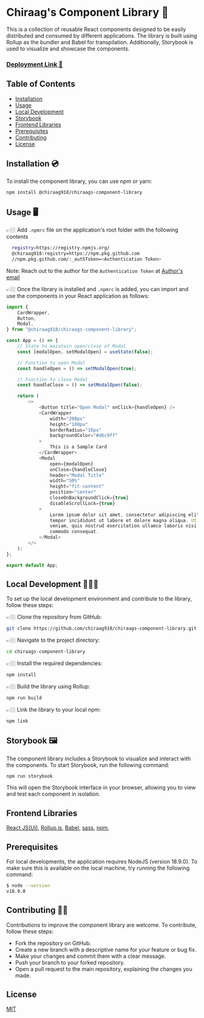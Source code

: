 # Chiraag's Component Library 🎁

This is a collection of reusable React components designed to be easily distributed and consumed by different applications. The library is built using Rollup as the bundler and Babel for transpilation. Additionally, Storybook is used to visualize and showcase the components.

### [Deployment Link 🔗](https://ui-library.chiraag.dev)

## Table of Contents

- [Installation](#installation)
- [Usage](#usage)
- [Local Development](#local-development)
- [Storybook](#storybook)
- [Frontend Libraries](#frontend-libraries)
- [Prerequisites](#prerequesites)
- [Contributing](#contributing)
- [License](#license)

<a name="installation"></a>

## Installation 💿

To install the component library, you can use npm or yarn:

```bash
npm install @chiraag918/chiraags-component-library
```

<a name="usage"></a>

## Usage 🖥️

👉🏼 Add `.npmrc` file on the application's root folder with the following contents

```bash
  registry=https://registry.npmjs.org/
  @chiraag918:registry=https://npm.pkg.github.com
  //npm.pkg.github.com/:_authToken=<Authentication Token>
```

Note: Reach out to the author for the `Authentication Token` at [Author's email](chiraag@chiraag.dev)

👉🏼 Once the library is installed and `.npmrc` is added, you can import and use the components in your React application as follows:

```javascript
import {
	CardWrapper,
	Button,
	Modal,
} from "@chiraag918/chiraags-component-library";

const App = () => {
	// State to maintain open/close of Modal
	const [modalOpen, setModalOpen] = useState(false);

	// Function to open Modal
	const handleOpen = () => setModalOpen(true);

	// Function to close Modal
	const handleClose = () => setModalOpen(false);

	return (
		<>
			<Button title="Open Modal" onClick={handleOpen} />
			<CardWrapper
				width="200px"
				height="100px"
				borderRadius="16px"
				backgroundColor="#d6c9ff"
			>
				This is a Sample Card
			</CardWrapper>
			<Modal
				open={modalOpen}
				onClose={handleClose}
				header="Modal Title"
				width="50%"
				height="fit-content"
				position="center"
				closeOnBackgroundClick={true}
				disableScrollLock={true}
			>
				Lorem ipsum dolor sit amet, consectetur adipiscing elit, sed do eiusmod
				tempor incididunt ut labore et dolore magna aliqua. Ut enim ad minim
				veniam, quis nostrud exercitation ullamco laboris nisi ut aliquip ex ea
				commodo consequat.
			</Modal>
		</>
	);
};

export default App;
```

<a name="local-development"></a>

## Local Development 🧑🏻‍💻

To set up the local development environment and contribute to the library, follow these steps:

👉🏼 Clone the repository from GitHub:

```bash
git clone https://github.com/chiraag918/chiraags-component-library.git
```

👉🏼 Navigate to the project directory:

```bash
cd chiraags-component-library
```

👉🏼 Install the required dependencies:

```bash
npm install
```

👉🏼 Build the library using Rollup:

```bash
npm run build
```

👉🏼 Link the library to your local npm:

```bash
npm link
```

<a name="storybook"></a>

## Storybook 🖼️

The component library includes a Storybook to visualize and interact with the components. To start Storybook, run the following command:

```bash
npm run storybook
```

This will open the Storybook interface in your browser, allowing you to view and test each component in isolation.

<a name="frontend-libraries"></a>

## Frontend Libraries

[React JS(UI)](https://reactjs.org/docs/getting-started.html),
[Rollup.js](https://rollupjs.org/guide/en/),
[Babel](https://babeljs.io/docs/en/),
[sass](https://sass-lang.com/documentation/),
[npm](https://www.npmjs.com/),

<a name="prerequisites"></a>

## Prerequisites

For local developments, the application requires NodeJS (version 18.9.0). To make sure this is available on the local machine, try running the following command:

```bash
$ node --version
v18.9.0
```

<a name="contributing"></a>

## Contributing 🙏🏼

Contributions to improve the component library are welcome. To contribute, follow these steps:

- Fork the repository on GitHub.
- Create a new branch with a descriptive name for your feature or bug fix.
- Make your changes and commit them with a clear message.
- Push your branch to your forked repository.
- Open a pull request to the main repository, explaining the changes you made.

<a name="license"></a>

## License

[MIT](https://choosealicense.com/licenses/mit/)
